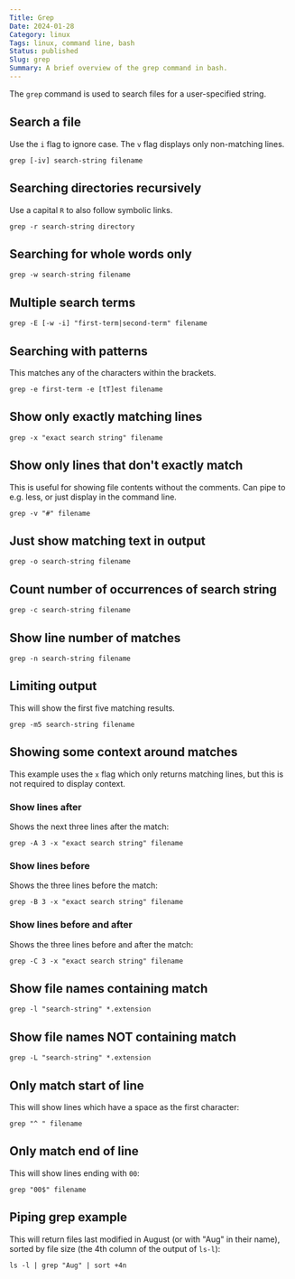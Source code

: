 ```yaml
---
Title: Grep
Date: 2024-01-28
Category: linux
Tags: linux, command line, bash
Status: published
Slug: grep
Summary: A brief overview of the grep command in bash.
---
```


The `grep` command is used to search files for a user-specified string.

## Search a file

Use the `i` flag to ignore case. The `v` flag displays only non-matching lines.

```shell
grep [-iv] search-string filename
```

## Searching directories recursively

Use a capital `R` to also follow symbolic links.

```shell
grep -r search-string directory
```

## Searching for whole words only

```shell
grep -w search-string filename
```

## Multiple search terms

```shell
grep -E [-w -i] "first-term|second-term" filename
```

## Searching with patterns

This matches any of the characters within the brackets.

```shell
grep -e first-term -e [tT]est filename
```

## Show only exactly matching lines

```shell
grep -x "exact search string" filename
```

## Show only lines that don't exactly match

This is useful for showing file contents without the comments. Can pipe to e.g. less, or just display in the command line.

```shell
grep -v "#" filename
```

## Just show matching text in output

```shell
grep -o search-string filename
```

## Count number of occurrences of search string

```shell
grep -c search-string filename
```

## Show line number of matches

```shell
grep -n search-string filename
```

## Limiting output

This will show the first five matching results.

```shell
grep -m5 search-string filename
```

## Showing some context around matches

This example uses the `x` flag which only returns matching lines, but this is not required to display context.

### Show lines after

Shows the next three lines after the match:

```shell
grep -A 3 -x "exact search string" filename
```

### Show lines before

Shows the three lines before the match:

```shell
grep -B 3 -x "exact search string" filename
```

### Show lines before and after

Shows the three lines before and after the match:

```shell
grep -C 3 -x "exact search string" filename
```

## Show file names containing match

```shell
grep -l "search-string" *.extension
```

## Show file names NOT containing match

```shell
grep -L "search-string" *.extension
```

## Only match start of line

This will show lines which have a space as the first character:

```shell
grep "^ " filename
```

## Only match end of line

This will show lines ending with `00`:

```shell
grep "00$" filename
```

## Piping grep example

This will return files last modified in August (or with "Aug" in their name), sorted by file size (the 4th column of the output of `ls-l`):

```shell
ls -l | grep "Aug" | sort +4n
```
